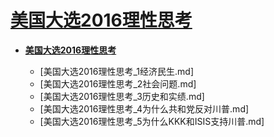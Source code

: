 # [美国大选2016理性思考](README.md)

* [**美国大选2016理性思考**](README.md)
  
  * [美国大选2016理性思考_1经济民生.md]
  * [美国大选2016理性思考_2社会问题.md]
  * [美国大选2016理性思考_3历史和实绩.md]
  * [美国大选2016理性思考_4为什么共和党反对川普.md]
  * [美国大选2016理性思考_5为什么KKK和ISIS支持川普.md]
